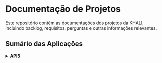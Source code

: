 # Documentação de Projetos

Este repositório contém as documentações dos projetos da KHALI, incluindo backlog, requisitos, perguntas e outras informações relevantes.

## Sumário das Aplicações

<details>
  <summary><strong>API5</strong></summary>

  - [Backlog do produto](./api5/product-backlog.md)
  - [Requisitos do projeto](./api5/project-requirements.md)
  - [Perguntas ao cliente](./api5/customer-questionnaire.md)
  - [Documentação do banco de dados](./api5/bd_documentation.pdf)
  - [Pipelines](./api5/ci-documentation.md)
  - [Testes](./api5/testes.md)
  - [Deploy](./api5/deploy.md)
  - [Monitoramento](./api5/monitoramento.md)

</details>

